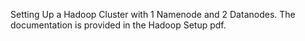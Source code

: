 Setting Up a Hadoop Cluster with 1 Namenode and 2 Datanodes.
The documentation is provided in the Hadoop Setup pdf.
